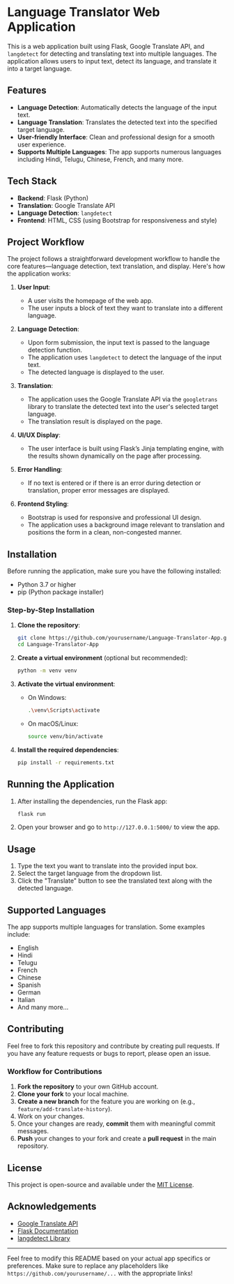 # Language Translator Web Application

This is a web application built using Flask, Google Translate API, and `langdetect` for detecting and translating text into multiple languages. The application allows users to input text, detect its language, and translate it into a target language.

## Features

- **Language Detection**: Automatically detects the language of the input text.
- **Language Translation**: Translates the detected text into the specified target language.
- **User-friendly Interface**: Clean and professional design for a smooth user experience.
- **Supports Multiple Languages**: The app supports numerous languages including Hindi, Telugu, Chinese, French, and many more.

## Tech Stack

- **Backend**: Flask (Python)
- **Translation**: Google Translate API
- **Language Detection**: `langdetect`
- **Frontend**: HTML, CSS (using Bootstrap for responsiveness and style)

## Project Workflow

The project follows a straightforward development workflow to handle the core features—language detection, text translation, and display. Here's how the application works:

1. **User Input**:
    - A user visits the homepage of the web app.
    - The user inputs a block of text they want to translate into a different language.
   
2. **Language Detection**:
    - Upon form submission, the input text is passed to the language detection function.
    - The application uses `langdetect` to detect the language of the input text.
    - The detected language is displayed to the user.

3. **Translation**:
    - The application uses the Google Translate API via the `googletrans` library to translate the detected text into the user's selected target language.
    - The translation result is displayed on the page.

4. **UI/UX Display**:
    - The user interface is built using Flask’s Jinja templating engine, with the results shown dynamically on the page after processing.

5. **Error Handling**:
    - If no text is entered or if there is an error during detection or translation, proper error messages are displayed.
    
6. **Frontend Styling**:
    - Bootstrap is used for responsive and professional UI design.
    - The application uses a background image relevant to translation and positions the form in a clean, non-congested manner.

## Installation

Before running the application, make sure you have the following installed:

- Python 3.7 or higher
- pip (Python package installer)

### Step-by-Step Installation

1. **Clone the repository**:

    ```bash
    git clone https://github.com/yourusername/Language-Translator-App.git
    cd Language-Translator-App
    ```

2. **Create a virtual environment** (optional but recommended):

    ```bash
    python -m venv venv
    ```

3. **Activate the virtual environment**:

   - On Windows:
     ```bash
     .\venv\Scripts\activate
     ```

   - On macOS/Linux:
     ```bash
     source venv/bin/activate
     ```

4. **Install the required dependencies**:

    ```bash
    pip install -r requirements.txt
    ```

## Running the Application

1. After installing the dependencies, run the Flask app:

    ```bash
    flask run
    ```

2. Open your browser and go to `http://127.0.0.1:5000/` to view the app.

## Usage

1. Type the text you want to translate into the provided input box.
2. Select the target language from the dropdown list.
3. Click the "Translate" button to see the translated text along with the detected language.

## Supported Languages

The app supports multiple languages for translation. Some examples include:

- English
- Hindi
- Telugu
- French
- Chinese
- Spanish
- German
- Italian
- And many more...

## Contributing

Feel free to fork this repository and contribute by creating pull requests. If you have any feature requests or bugs to report, please open an issue.

### Workflow for Contributions

1. **Fork the repository** to your own GitHub account.
2. **Clone your fork** to your local machine.
3. **Create a new branch** for the feature you are working on (e.g., `feature/add-translate-history`).
4. Work on your changes.
5. Once your changes are ready, **commit** them with meaningful commit messages.
6. **Push** your changes to your fork and create a **pull request** in the main repository.

## License

This project is open-source and available under the [MIT License](LICENSE).

## Acknowledgements

- [Google Translate API](https://cloud.google.com/translate)
- [Flask Documentation](https://flask.palletsprojects.com/)
- [langdetect Library](https://pypi.org/project/langdetect/)

---
Feel free to modify this README based on your actual app specifics or preferences. Make sure to replace any placeholders like `https://github.com/yourusername/...` with the appropriate links!
